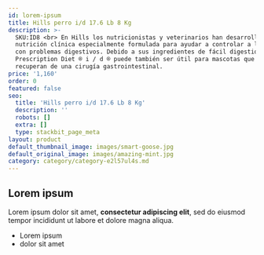 ```yaml
---
id: lorem-ipsum
title: Hills perro i/d 17.6 Lb 8 Kg
description: >-
  SKU:ID8 <br> En Hills los nutricionistas y veterinarios han desarrollado
  nutrición clínica especialmente formulada para ayudar a controlar a los perros
  con problemas digestivos. Debido a sus ingredientes de fácil digestión,
  Prescription Diet ® i / d ® puede también ser útil para mascotas que se
  recuperan de una cirugía gastrointestinal.
price: '1,160'
order: 0
featured: false
seo:
  title: 'Hills perro i/d 17.6 Lb 8 Kg'
  description: ''
  robots: []
  extra: []
  type: stackbit_page_meta
layout: product
default_thumbnail_image: images/smart-goose.jpg
default_original_image: images/amazing-mint.jpg
category: category/category-e2l57ul4s.md
---
```

## Lorem ipsum

Lorem ipsum dolor sit amet, **consectetur adipiscing elit**, sed do eiusmod tempor incididunt ut labore et dolore magna aliqua.

- Lorem ipsum
- dolor sit amet